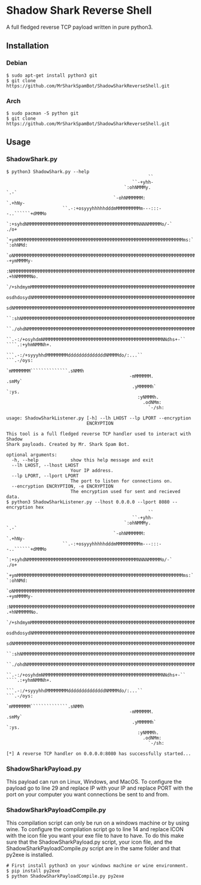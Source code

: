 # Shadow Shark Reverse Shell 
A full fledged reverse TCP payload written in pure python3.

## Installation
### Debian
```
$ sudo apt-get install python3 git
$ git clone https://github.com/MrSharkSpamBot/ShadowSharkReverseShell.git
```
### Arch
```
$ sudo pacman -S python git
$ git clone https://github.com/MrSharkSpamBot/ShadowSharkReverseShell.git
```

## Usage
### ShadowShark.py
```
$ python3 ShadowShark.py --help
                                                     ``
                                               ``-+yhh-
                                            `:ohNMMMy.                  `.-`
                                        `-ohNMMMMMM:                `.+hNy-
                     ``.-:+osyyyhhhhhdddmMMMMMMMMMm---:::--..``````+dMMMo
              `:+syhdNMMMMMMMMMMMMMMMMMMMMMMMMMMMMMMMMMMMMMMMMMNNNNMMMMMo/-`                          ./o+
          `+ymMMMMMMMMMMMMMMMMMMMMMMMMMMMMMMMMMMMMMMMMMMMMMMMMMMMMMMMMMMMMMMms:`                 `:ohNMd:
        `oNMMMMMMMMMMMMMMMMMMMMMMMMMMMMMMMMMMMMMMMMMMMMMMMMMMMMMMMMMMMMMMMMMMMMMdo-          -+ymMMMMy-
         :NMMMMMMMMMMMMMMMMMMMMMMMMMMMMMMMMMMMMMMMMMMMMMMMMMMMMMMMMMMMMMMMMMMMMMMMMNy/`  .+hNMMMMMNo.
          `/+shdmymMMMMMMMMMMMMMMMMMMMMMMMMMMMMMMMMMMMMMMMMMMMMMMMMMMMMMMMMMMMMMMMMMMMNhmMMMMMMMNo`
          osdhdosydNMMMMMMMMMMMMMMMMMMMMMMMMMMMMMMMMMMMMMMMMMMMMMMMMMMMMMMMMMMMMMMMMMMMMMMMMMMNo`
          sdNMMMMMMMMMMMMMMMMMMMMMMMMMMMMMMMMMMMMMMMMMMMMMMMMMMMMMMMMMMMMMMMMMMMMMMMMMMMMMMMMMd/`
           ``:shNMMMMMMMMMMMMMMMMMMMMMMMMMMMMMMMMMMMMMMMMMMMMMMMMMMMMMMMMMMMMMMMMMMMMMMMMMMMMMMMNy/.
               ``./ohdNMMMMMMMMMMMMMMMMMMMMMMMMMMMMMMMMMMMMMMMMMMMMMMMMMMMMMMMMMMMMMMMNdhhdmNMMMMMMNd+.
                     ``.-:/+osyhdmNMMMMMMMMMMMMMMMMMMMMMMMMMMMMMMMMMMMMMMMMMMMMNNdhs+-`` ````.:+yhmNMMNh+.
                               ```.-:/+syyyhhdMMMMMMMMddddddddddddddNMMMMdo/:...``               ```.-/oys:
                                             `mMMMMMMM``````````````.sNMMh
                                              -mMMMMMM.               .smMy`
                                               .yMMMMMh`                `:ys.
                                                 :yNMMMh.
                                                   .odNMm:
                                                     `-/sh:

usage: ShadowSharkListener.py [-h] --lh LHOST --lp LPORT --encryption
                              ENCRYPTION

This tool is a full fledged reverse TCP handler used to interact with Shadow
Shark payloads. Created by Mr. Shark Spam Bot.

optional arguments:
  -h, --help            show this help message and exit
  --lh LHOST, --lhost LHOST
                        Your IP address.
  --lp LPORT, --lport LPORT
                        The port to listen for connections on.
  --encryption ENCRYPTION, -e ENCRYPTION
                        The encryption used for sent and recieved data.
$ python3 ShadowSharkListener.py --lhost 0.0.0.0 --lport 8080 --encryption hex
                                                     ``
                                               ``-+yhh-
                                            `:ohNMMMy.                  `.-`
                                        `-ohNMMMMMM:                `.+hNy-
                     ``.-:+osyyyhhhhhdddmMMMMMMMMMm---:::--..``````+dMMMo
              `:+syhdNMMMMMMMMMMMMMMMMMMMMMMMMMMMMMMMMMMMMMMMMMNNNNMMMMMo/-`                          ./o+
          `+ymMMMMMMMMMMMMMMMMMMMMMMMMMMMMMMMMMMMMMMMMMMMMMMMMMMMMMMMMMMMMMMms:`                 `:ohNMd:
        `oNMMMMMMMMMMMMMMMMMMMMMMMMMMMMMMMMMMMMMMMMMMMMMMMMMMMMMMMMMMMMMMMMMMMMMdo-          -+ymMMMMy-
         :NMMMMMMMMMMMMMMMMMMMMMMMMMMMMMMMMMMMMMMMMMMMMMMMMMMMMMMMMMMMMMMMMMMMMMMMMNy/`  .+hNMMMMMNo.
          `/+shdmymMMMMMMMMMMMMMMMMMMMMMMMMMMMMMMMMMMMMMMMMMMMMMMMMMMMMMMMMMMMMMMMMMMMNhmMMMMMMMNo`
          osdhdosydNMMMMMMMMMMMMMMMMMMMMMMMMMMMMMMMMMMMMMMMMMMMMMMMMMMMMMMMMMMMMMMMMMMMMMMMMMMNo`
          sdNMMMMMMMMMMMMMMMMMMMMMMMMMMMMMMMMMMMMMMMMMMMMMMMMMMMMMMMMMMMMMMMMMMMMMMMMMMMMMMMMMd/`
           ``:shNMMMMMMMMMMMMMMMMMMMMMMMMMMMMMMMMMMMMMMMMMMMMMMMMMMMMMMMMMMMMMMMMMMMMMMMMMMMMMMMNy/.
               ``./ohdNMMMMMMMMMMMMMMMMMMMMMMMMMMMMMMMMMMMMMMMMMMMMMMMMMMMMMMMMMMMMMMMNdhhdmNMMMMMMNd+.
                     ``.-:/+osyhdmNMMMMMMMMMMMMMMMMMMMMMMMMMMMMMMMMMMMMMMMMMMMMNNdhs+-`` ````.:+yhmNMMNh+.
                               ```.-:/+syyyhhdMMMMMMMMddddddddddddddNMMMMdo/:...``               ```.-/oys:
                                             `mMMMMMMM``````````````.sNMMh
                                              -mMMMMMM.               .smMy`
                                               .yMMMMMh`                `:ys.
                                                 :yNMMMh.
                                                   .odNMm:
                                                     `-/sh:

[*] A reverse TCP handler on 0.0.0.0:8080 has successfully started...
```
### ShadowSharkPayload.py
This payload can run on Linux, Windows, and MacOS. To configure the payload go to line 29 and replace IP with your IP and replace PORT with the port on your computer you want connections be sent to and from.
### ShadowSharkPayloadCompile.py
This compilation script can only be run on a windows machine or by using wine. To configure the compilation script go to line 14 and replace ICON with the icon file you want your exe file to have to have. To do this make sure that the ShadowSharkPayload.py script, your icon file, and the ShadowSharkPayloadCompile.py script are in the same folder and that py2exe is installed.
```
# First install python3 on your windows machine or wine environment.
$ pip install py2exe
$ python ShadowSharkPayloadCompile.py py2exe
```

